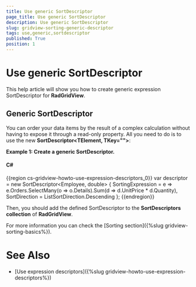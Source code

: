```yaml
---
title: Use generic SortDescriptor
page_title: Use generic SortDescriptor
description: Use generic SortDescriptor
slug: gridview-sorting-generic-descriptor
tags: use,generic,sortdescriptor
published: True
position: 1
---
```


# Use generic SortDescriptor

This help article will show you how to create generic expression SortDescriptor<T> for __RadGridView__.

## Generic SortDescriptor

You can order your data items by the result of a complex calculation without having to expose it through a read-only property. All you need to do is to use the new __SortDescriptor<TElement, TKey="">__:
       
__Example 1: Create a generic SortDescriptor<T>.__

#### __C#__

{{region cs-gridview-howto-use-expression-descriptors_0}}
	var descriptor = new SortDescriptor<Employee, double>
	{
	    SortingExpression = e => e.Orders.SelectMany(o => o.Details).Sum(d => d.UnitPrice * d.Quantity),
	    SortDirection = ListSortDirection.Descending
	};
{{endregion}}

Then, you should add the defined SortDescriptor to the __SortDescriptors collection__ of __RadGridView__.
        
For more information you can check the [Sorting section]({%slug gridview-sorting-basics%}).
        
# See Also

 * [Use expression descriptors]({%slug gridview-howto-use-expression-descriptors%})
